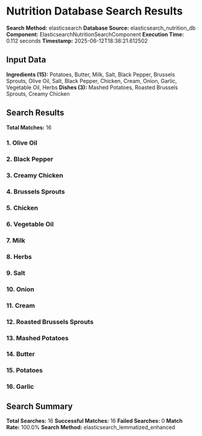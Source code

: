 # Nutrition Database Search Results

**Search Method:** elasticsearch
**Database Source:** elasticsearch_nutrition_db
**Component:** ElasticsearchNutritionSearchComponent
**Execution Time:** 0.112 seconds
**Timestamp:** 2025-06-12T18:38:21.612502

## Input Data
**Ingredients (15):** Potatoes, Butter, Milk, Salt, Black Pepper, Brussels Sprouts, Olive Oil, Salt, Black Pepper, Chicken, Cream, Onion, Garlic, Vegetable Oil, Herbs
**Dishes (3):** Mashed Potatoes, Roasted Brussels Sprouts, Creamy Chicken

## Search Results
**Total Matches:** 16

### 1. Olive Oil

### 2. Black Pepper

### 3. Creamy Chicken

### 4. Brussels Sprouts

### 5. Chicken

### 6. Vegetable Oil

### 7. Milk

### 8. Herbs

### 9. Salt

### 10. Onion

### 11. Cream

### 12. Roasted Brussels Sprouts

### 13. Mashed Potatoes

### 14. Butter

### 15. Potatoes

### 16. Garlic

## Search Summary
**Total Searches:** 16
**Successful Matches:** 16
**Failed Searches:** 0
**Match Rate:** 100.0%
**Search Method:** elasticsearch_lemmatized_enhanced
